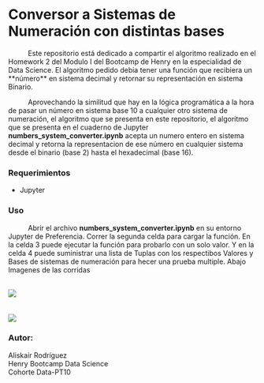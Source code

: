 # Conversor a Sistemas de Numeración con distintas bases

<p style="text-indent: 40px;">Este repositorio está dedicado a compartir el algoritmo realizado en el Homework 2 del Modulo I del Bootcamp de Henry en la especialidad de Data Science. El algoritmo pedido debia tener una función que recibiera un **número** en sistema decimal y retornar su representación en sistema Binario. <br></p>
<p style="text-indent: 40px;">Aprovechando la similitud que hay en la lógica programática a la hora de pasar un número en sistema base 10 a cualquier otro sistema de numeración, el algoritmo que se presenta en este repositorio, el algoritmo que se presenta en el cuaderno de Jupyter <b>numbers_system_converter.ipynb</b> acepta un numero entero en sistema decimal y retorna la representacion de ese número en cualquier sistema desde el binario (base 2) hasta el hexadecimal (base 16). <br></p>

### Requerimientos

- Jupyter

### Uso

<p style="text-indent: 40px;">Abrir el archivo <b>numbers_system_converter.ipynb</b> en su entorno Jupyter de Preferencia. Correr la segunda celda para cargar la función.  En la celda 3 puede ejecutar la función para probarlo con un solo valor. Y en la celda 4 puede suministrar una lista de Tuplas con los respectibos Valores y Bases de sistemas de numeración para hecer una prueba multiple.  Abajo Imagenes de las corridas </p>
<br>
<image src='images/probando_un_numero.png'>
<br><br><br>
<image src='images/probando_varios_numeros.png'>

### Autor:

Aliskair Rodríguez<br>
Henry Bootcamp Data Science<br>
Cohorte Data-PT10
